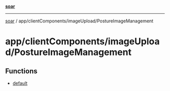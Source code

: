 [**soar**](../../../../README.md)

***

[soar](../../../../modules.md) / app/clientComponents/imageUpload/PostureImageManagement

# app/clientComponents/imageUpload/PostureImageManagement

## Functions

- [default](functions/default.md)
